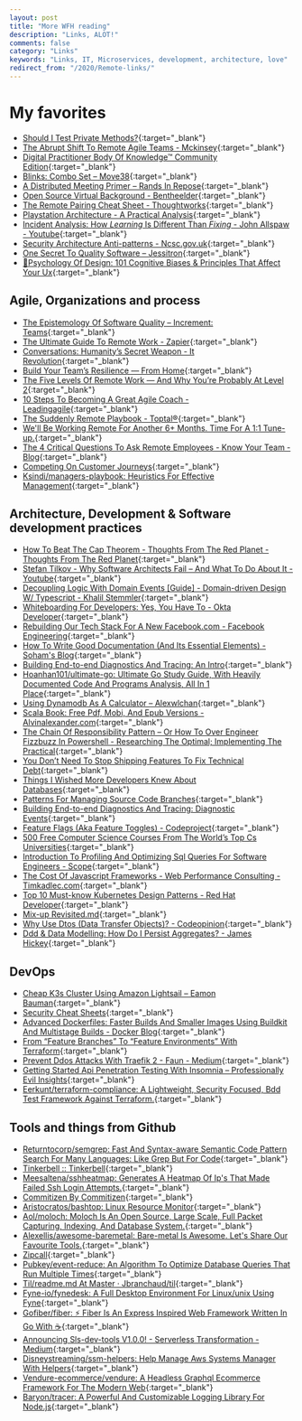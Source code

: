 ```yaml
---
layout: post
title: "More WFH reading"
description: "Links, ALOT!"
comments: false
category: "Links"
keywords: "Links, IT, Microservices, development, architecture, love"
redirect_from: "/2020/Remote-links/"
---
```

<!-- markdownlint-disable MD033 MD020 MD025-->
# My favorites<a name="favorites"></a>

- [Should I Test Private Methods?](http://shoulditestprivatemethods.com/){:target="_blank"}
- [The Abrupt Shift To Remote Agile Teams - Mckinsey](https://www.mckinsey.com/business-functions/organization/our-insights/revisiting-agile-teams-after-an-abrupt-shift-to-remote){:target="_blank"}
- [Digital Practitioner Body Of Knowledge™ Community Edition](https://theopengroup.gitlab.io/dpbok-community-edition/html/DPBoK-CE.html){:target="_blank"}
- [Blinks: Combo Set – Move38](https://move38.com/collections/featured-blinks/products/blinks-combo-set-12-blinks){:target="_blank"}
- [A Distributed Meeting Primer – Rands In Repose](https://randsinrepose.com/archives/a-distributed-meeting-primer/){:target="_blank"}
- [Open Source Virtual Background - Bentheelder](https://elder.dev/posts/open-source-virtual-background/){:target="_blank"}
- [The Remote Pairing Cheat Sheet - Thoughtworks](https://www.thoughtworks.com/insights/blog/remote-pairing-cheat-sheet){:target="_blank"}
- [Playstation Architecture - A Practical Analysis](https://copetti.org/projects/consoles/playstation/){:target="_blank"}
- [Incident Analysis: How *Learning* Is Different Than *Fixing* - John Allspaw - Youtube](https://www.youtube.com/watch?v=VFcTNH2iUBM){:target="_blank"}
- [Security Architecture Anti-patterns - Ncsc.gov.uk](https://www.ncsc.gov.uk/whitepaper/security-architecture-anti-patterns){:target="_blank"}
- [One Secret To Quality Software – Jessitron](https://jessitron.com/2020/05/08/one-secret-to-quality-software/?__s=bwrmsqrqayxmnbti5qrh){:target="_blank"}
- [🧠Psychology Of Design: 101 Cognitive Biases & Principles That Affect Your Ux](https://growth.design/psychology/#priming){:target="_blank"}

## Agile, Organizations and process<a name="agile"></a>

- [The Epistemology Of Software Quality – Increment: Teams](https://increment.com/teams/the-epistemology-of-software-quality/?__s=rz6syqwso5amykgnmqva){:target="_blank"}
- [The Ultimate Guide To Remote Work - Zapier](https://zapier.com/learn/remote-work/){:target="_blank"}
- [Conversations: Humanity’s Secret Weapon - It Revolution](https://itrevolution.com/conversations-humanitys-secret-weapon/){:target="_blank"}
- [Build Your Team’s Resilience — From Home](https://hbr.org/2020/04/build-your-teams-resilience-from-home){:target="_blank"}
- [The Five Levels Of Remote Work — And Why You’re Probably At Level 2](https://medium.com/swlh/the-five-levels-of-remote-work-and-why-youre-probably-at-level-2-ccaf05a25b9c){:target="_blank"}
- [10 Steps To Becoming A Great Agile Coach - Leadingagile](https://www.leadingagile.com/2020/04/10-steps-to-becoming-a-great-agile-coach/){:target="_blank"}
- [The Suddenly Remote Playbook - Toptal®](https://www.toptal.com/remote-work-playbook#onboarding){:target="_blank"}
- [We'll Be Working Remote For Another 6+ Months. Time For A 1:1 Tune-up.](https://blog.nuffsaid.com/running-one-on-ones){:target="_blank"}
- [The 4 Critical Questions To Ask Remote Employees - Know Your Team - Blog](https://knowyourteam.com/blog/2020/04/22/the-4-critical-questions-to-ask-remote-employees/){:target="_blank"}
- [Competing On Customer Journeys](https://hbr.org/2015/11/competing-on-customer-journeys){:target="_blank"}
- [Ksindi/managers-playbook: Heuristics For Effective Management](https://github.com/ksindi/managers-playbook){:target="_blank"}

## Architecture, Development & Software development practices <a name="development"></a>

- [How To Beat The Cap Theorem - Thoughts From The Red Planet - Thoughts From The Red Planet](http://nathanmarz.com/blog/how-to-beat-the-cap-theorem.html?__s=rz6syqwso5amykgnmqva){:target="_blank"}
- [Stefan Tilkov - Why Software Architects Fail – And What To Do About It - Youtube](https://www.youtube.com/watch?v=AkYDsiRVqno&t=272){:target="_blank"}
- [Decoupling Logic With Domain Events [Guide] - Domain-driven Design W/ Typescript - Khalil Stemmler](https://khalilstemmler.com/articles/typescript-domain-driven-design/chain-business-logic-domain-events/?__s=rz6syqwso5amykgnmqva){:target="_blank"}
- [Whiteboarding For Developers: Yes, You Have To - Okta Developer](https://developer.okta.com/blog/2020/05/13/whiteboarding-for-developers){:target="_blank"}
- [Rebuilding Our Tech Stack For A New Facebook.com - Facebook Engineering](https://engineering.fb.com/web/facebook-redesign/){:target="_blank"}
- [How To Write Good Documentation (And Its Essential Elements) - Soham's Blog](https://www.sohamkamani.com/blog/how-to-write-good-documentation/?__s=bwrmsqrqayxmnbti5qrh){:target="_blank"}
- [Building End-to-end Diagnostics And Tracing: An Intro](https://jimmybogard.com/building-end-to-end-diagnostics-and-tracing-a-primer/){:target="_blank"}
- [Hoanhan101/ultimate-go: Ultimate Go Study Guide, With Heavily Documented Code And Programs Analysis, All In 1 Place](https://github.com/hoanhan101/ultimate-go){:target="_blank"}
- [Using Dynamodb As A Calculator – Alexwlchan](https://alexwlchan.net/2020/04/using-dynamodb-as-a-calculator/){:target="_blank"}
- [Scala Book: Free Pdf, Mobi, And Epub Versions - Alvinalexander.com](https://alvinalexander.com/scala/scala-book-free/){:target="_blank"}
- [The Chain Of Responsibility Pattern – Or How To Over Engineer Fizzbuzz In Powershell - Researching The Optimal; Implementing The Practical](https://dfinke.github.io/powershell/2020/04/26/The-Chain-of-Responsibility-Pattern-Or-how-to-over-engineer-FizzBuzz-in-PowerShell.html){:target="_blank"}
- [You Don’t Need To Stop Shipping Features To Fix Technical Debt](https://medium.com/@ryan0x44/technical-debt-f5158cc9ca07){:target="_blank"}
- [Things I Wished More Developers Knew About Databases](https://medium.com/@rakyll/things-i-wished-more-developers-knew-about-databases-2d0178464f78){:target="_blank"}
- [Patterns For Managing Source Code Branches](https://martinfowler.com/articles/branching-patterns.html){:target="_blank"}
- [Building End-to-end Diagnostics And Tracing: Diagnostic Events](https://jimmybogard.com/building-end-to-end-tracing-diagnostic-events/){:target="_blank"}
- [Feature Flags (Aka Feature Toggles) - Codeproject](https://www.codeproject.com/Articles/5265400/Feature-Flags-aka-Feature-Toggles){:target="_blank"}
- [500 Free Computer Science Courses From The World’s Top Cs Universities](https://www.freecodecamp.org/news/free-courses-top-cs-universities/){:target="_blank"}
- [Introduction To Profiling And Optimizing Sql Queries For Software Engineers - Scope](https://medium.com/scopedev/introduction-to-profiling-and-optimizing-sql-queries-for-software-engineers-3cf376ecc712){:target="_blank"}
- [The Cost Of Javascript Frameworks - Web Performance Consulting - Timkadlec.com](https://timkadlec.com/remembers/2020-04-21-the-cost-of-javascript-frameworks/){:target="_blank"}
- [Top 10 Must-know Kubernetes Design Patterns - Red Hat Developer](https://developers.redhat.com/blog/2020/05/11/top-10-must-know-kubernetes-design-patterns/){:target="_blank"}
- [Mix-up Revisited.md](https://danielfett.github.io/notes/oauth/Mix-Up%20Revisited.html){:target="_blank"}
- [Why Use Dtos (Data Transfer Objects)? - Codeopinion](https://codeopinion.com/why-use-dtos-data-transfer-objects/){:target="_blank"}
- [Ddd & Data Modelling: How Do I Persist Aggregates? - James Hickey](https://www.jamesmichaelhickey.com/how-do-i-persist-ddd-aggregates/?__s=rz6syqwso5amykgnmqva){:target="_blank"}

## DevOps<a name="devops"></a>

- [Cheap K3s Cluster Using Amazon Lightsail – Eamon Bauman](https://eamonbauman.com/2020/05/09/cheap-k3s-cluster-using-amazon-lightsail/){:target="_blank"}
- [Security Cheat Sheets](https://pragmaticwebsecurity.com/cheatsheets.html?_hsmi=87535245&_hsenc=p2ANqtz-8TFT0LQJm6HEMv70XsL2-tknzlFg2Uct8A1HKuUCMU1bLhlCzqyjZgGPXKjgfemaA4jxgl){:target="_blank"}
- [Advanced Dockerfiles: Faster Builds And Smaller Images Using Buildkit And Multistage Builds - Docker Blog](https://www.docker.com/blog/advanced-dockerfiles-faster-builds-and-smaller-images-using-buildkit-and-multistage-builds/){:target="_blank"}
- [From “Feature Branches” To “Feature Environments” With Terraform](https://medium.com/env0/from-feature-branches-to-feature-environments-with-terraform-652c0fdf0e78){:target="_blank"}
- [Prevent Ddos Attacks With Traefik 2 - Faun - Medium](https://medium.com/faun/prevent-ddos-attacks-with-traefik-2-44fb32eeac4f){:target="_blank"}
- [Getting Started Api Penetration Testing With Insomnia – Professionally Evil Insights](https://blog.secureideas.com/2020/04/getting-started-api-penetration-testing-with-insomnia.html){:target="_blank"}
- [Eerkunt/terraform-compliance: A Lightweight, Security Focused, Bdd Test Framework Against Terraform.](https://github.com/eerkunt/terraform-compliance){:target="_blank"}

## Tools and things from Github <a name="tools"></a>

- [Returntocorp/semgrep: Fast And Syntax-aware Semantic Code Pattern Search For Many Languages: Like Grep But For Code](https://github.com/returntocorp/semgrep){:target="_blank"}
- [Tinkerbell :: Tinkerbell](https://tinkerbell.org/){:target="_blank"}
- [Meesaltena/sshheatmap: Generates A Heatmap Of Ip's That Made Failed Ssh Login Attempts.](https://github.com/meesaltena/SSHHeatmap){:target="_blank"}
- [Commitizen By Commitizen](http://commitizen.github.io/cz-cli/){:target="_blank"}
- [Aristocratos/bashtop: Linux Resource Monitor](https://github.com/aristocratos/bashtop){:target="_blank"}
- [Aol/moloch: Moloch Is An Open Source, Large Scale, Full Packet Capturing, Indexing, And Database System.](https://github.com/aol/moloch){:target="_blank"}
- [Alexellis/awesome-baremetal: Bare-metal Is Awesome. Let's Share Our Favourite Tools.](https://github.com/alexellis/awesome-baremetal){:target="_blank"}
- [Zipcall](https://zipcall.io/){:target="_blank"}
- [Pubkey/event-reduce: An Algorithm To Optimize Database Queries That Run Multiple Times](https://github.com/pubkey/event-reduce){:target="_blank"}
- [Til/readme.md At Master · Jbranchaud/til](https://github.com/jbranchaud/til/blob/master/README.md){:target="_blank"}
- [Fyne-io/fynedesk: A Full Desktop Environment For Linux/unix Using Fyne](https://github.com/fyne-io/fynedesk){:target="_blank"}
- [Gofiber/fiber: ⚡️ Fiber Is An Express Inspired Web Framework Written In Go With ☕️](https://github.com/gofiber/fiber){:target="_blank"}
- [Announcing Sls-dev-tools V1.0.0! - Serverless Transformation - Medium](https://medium.com/serverless-transformation/announcing-sls-dev-tools-v1-0-0-11e9ab01868e){:target="_blank"}
- [Disneystreaming/ssm-helpers: Help Manage Aws Systems Manager With Helpers](https://github.com/disneystreaming/ssm-helpers){:target="_blank"}
- [Vendure-ecommerce/vendure: A Headless Graphql Ecommerce Framework For The Modern Web](https://github.com/vendure-ecommerce/vendure){:target="_blank"}
- [Baryon/tracer: A Powerful And Customizable Logging Library For Node.js](https://github.com/baryon/tracer){:target="_blank"}